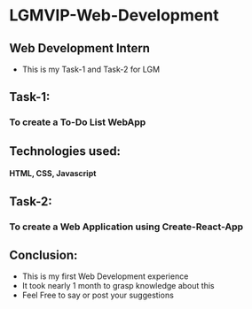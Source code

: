 # LGMVIP-Web-Development

## Web Development Intern

- This is my Task-1 and Task-2 for LGM

## Task-1:

### To create a To-Do List WebApp

## Technologies used:

#### HTML, CSS, Javascript

## Task-2:

### To create a Web Application using Create-React-App

## Conclusion:

- This is my first Web Development experience
- It took nearly 1 month to grasp knowledge about this
- Feel Free to say or post your suggestions
